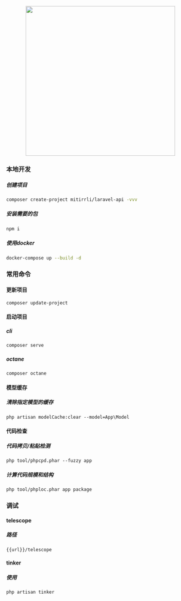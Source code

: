 <p align="center"><a href="https://laravel.com" target="_blank"><img src="https://raw.githubusercontent.com/laravel/art/master/logo-lockup/5%20SVG/2%20CMYK/1%20Full%20Color/laravel-logolockup-cmyk-red.svg" width="400"></a></p>

### 本地开发

##### 创建项目

```bash
composer create-project mitirrli/laravel-api -vvv
```

##### 安装需要的包

```bash
npm i
```

##### 使用docker

```bash
docker-compose up --build -d
```

### 常用命令

#### 更新项目

```
composer update-project
```

#### 启动项目

##### cli

```bash
composer serve
```

##### octane

```
composer octane
```

#### 模型缓存

##### 清除指定模型的缓存

```
php artisan modelCache:clear --model=App\Model
```

#### 代码检查

##### 代码拷贝/粘贴检测
```
php tool/phpcpd.phar --fuzzy app
```

##### 计算代码规模和结构
```
php tool/phploc.phar app package
```

### 调试

#### telescope

##### 路径

```
{{url}}/telescope
```

#### tinker

##### 使用

```
php artisan tinker
```
